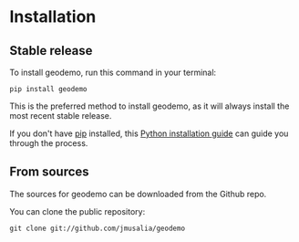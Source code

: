# Installation

## Stable release

To install geodemo, run this command in your terminal:

```
pip install geodemo
```

This is the preferred method to install geodemo, as it will always install the most recent stable release.

If you don't have [pip](https://pip.pypa.io) installed, this [Python installation guide](http://docs.python-guide.org/en/latest/starting/installation/) can guide you through the process.

## From sources

The sources for geodemo can be downloaded from the Github repo.

You can clone the public repository:

```
git clone git://github.com/jmusalia/geodemo
```
